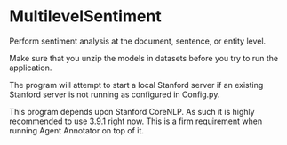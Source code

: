 # MultilevelSentiment
Perform sentiment analysis at the document, sentence, or entity level.

Make sure that you unzip the models in datasets before you try to run the application.

The program will attempt to start a local Stanford server if an existing Stanford server is not running as configured in Config.py.

This program depends upon Stanford CoreNLP.  As such it is highly recommended to use 3.9.1 right now.  This is a firm requirement when running Agent Annotator on top of it.
